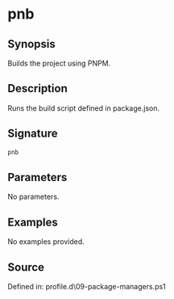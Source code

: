 # pnb

## Synopsis

Builds the project using PNPM.

## Description

Runs the build script defined in package.json.

## Signature

```powershell
pnb
```

## Parameters

No parameters.

## Examples

No examples provided.

## Source

Defined in: profile.d\09-package-managers.ps1
